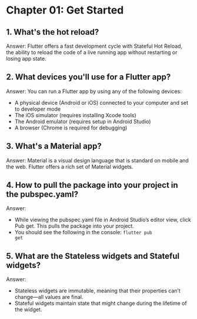 # Chapter 01: Get Started
## 1. What's the hot reload?
Answer: Flutter offers a fast development cycle with Stateful Hot Reload, the ability to reload the code of a live running app without restarting or losing app state. 

## 2. What devices you'll use for a Flutter app?
Answer: You can run a Flutter app by using any of the following devices:
- A physical device (Android or iOS) connected to your computer and set to developer mode
- The iOS simulator (requires installing Xcode tools)
- The Android emulator (requires setup in Android Studio)
- A browser (Chrome is required for debugging)

## 3. What's a Material app?
Answer: Material is a visual design language that is standard on mobile and the web. Flutter offers a rich set of Material widgets. 

## 4. How to pull the package into your project in the pubspec.yaml?
Answer: 
- While viewing the pubspec.yaml file in Android Studio’s editor view, click Pub get. This pulls the package into your project. 
- You should see the following in the console:
<code>flutter pub get</code>

## 5. What are the Stateless widgets and Stateful widgets?
Answer:
- Stateless widgets are immutable, meaning that their properties can’t change—all values are final. 
- Stateful widgets maintain state that might change during the lifetime of the widget. 


